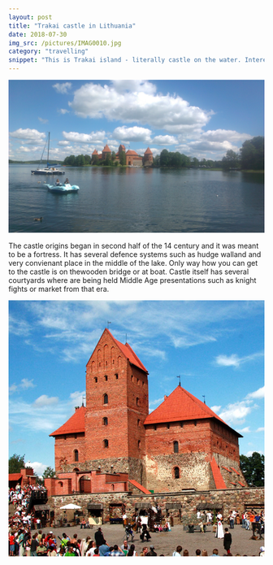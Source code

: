 ```yaml
---
layout: post
title: "Trakai castle in Lithuania"
date: 2018-07-30
img_src: /pictures/IMAG0010.jpg
category: "travelling"
snippet: "This is Trakai island - literally castle on the water. Interesting architecture and beatiful surroundings..."
---
```


<p class="center">
	<img class="ratio16-9" src="/pictures/IMAG0010.jpg" alt="trakai_outside">
</p>

<p>
	The castle origins began in second half of the 14 century and it was meant to be a fortress. It has several
	defence systems such as hudge walland and very convienant place in the middle of the lake. Only way how
	you can get to the castle is on thewooden bridge or at boat. Castle itself has several courtyards where
	are being held Middle Age presentations such as knight fights or market from that era. 
</p>

<p class="center">
	<img class="ratio16-9" src="/pictures/pilis0001.jpg" alt="trakai_inside">
</p>